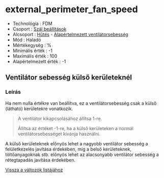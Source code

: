 # external\_perimeter\_fan\_speed

* Technológia : FDM
* Csoport : [Szál beállítások](../filament_settings/filament_settings.md)
* Alcsoport : [Hűtés](../filament_settings/filament_settings.md#refroidissement) - [Alapértelmezett ventilátorsebesség](external_perimeter_fan_speed.md)
* Mód : Haladó
* Mértékegység : %
* Minimális érték :  -1
* Maximális érték :  100
* Alapértelmezett érték :  -1

## Ventilátor sebesség külső kerületeknél

### Leírás

Ha nem nulla értékre van beállítva, ez a ventilátorsebesség csak a külső \(látható\) kerületekre vonatkozik.

> A ventilátor kikapcsolásához állítsa 1-re.
>
> Állítsa az értéket -1-re, ha a külső kerületeken a normál ventilátorsebességet kívánja használni.

A külső kerületeknek előnyös lehet a nagyobb ventilátor sebesség a felületkezelés javítása érdekében, míg a belső kerületeknek, töltőanyagoknak stb. előnyös lehet az alacsonyabb ventilátor sebesség a rétegtapadás javítása érdekében.

[Vissza a változók listájához](/)

